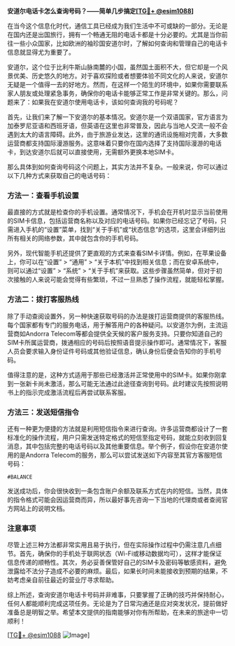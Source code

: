 **安道尔电话卡怎么查询号码？——简单几步搞定[[TG💪+ @esim1088](https://t.me/s/esim1088)]**

在当今这个信息化时代，通信工具已经成为我们生活中不可或缺的一部分。无论是在国内还是出国旅行，拥有一个畅通无阻的电话卡都是十分必要的。尤其是当你前往一些小众国家，比如欧洲的袖珍国安道尔时，了解如何查询和管理自己的电话卡信息就显得尤为重要了。

安道尔，这个位于比利牛斯山脉南麓的小国，虽然国土面积不大，但它却是一个风景优美、历史悠久的地方。对于喜欢探险或者想要体验不同文化的人来说，安道尔无疑是一个值得一去的好地方。然而，在这样一个陌生的环境中，如果你需要联系家人朋友或处理紧急事务，确保你的电话卡能够正常工作是非常关键的。那么，问题来了：如果我在安道尔使用电话卡，该如何查询我的号码呢？

首先，让我们来了解一下安道尔的基本情况。安道尔是一个双语国家，官方语言为加泰罗尼亚语和西班牙语，但英语在这里也非常普及，因此与当地人交流一般不会遇到太大的语言障碍。此外，由于旅游业发达，这里的通讯设施相对完善，大多数运营商都支持国际漫游服务。这意味着只要你在国内选择了支持国际漫游的电话卡，到达安道尔后就可以直接使用，无需额外更换本地SIM卡。

那么具体到如何查询号码这个问题上，其实方法并不复杂。一般来说，你可以通过以下几种方式来获取自己的电话号码：

### 方法一：查看手机设置
最直接的方式就是检查你的手机设置。通常情况下，手机会在开机时显示当前使用的SIM卡信息，包括运营商名称以及对应的电话号码。如果你已经忘记了号码，只需进入手机的“设置”菜单，找到“关于手机”或“状态信息”的选项，这里会详细列出所有相关的网络参数，其中就包含你的手机号码。

另外，现代智能手机还提供了更直观的方式来查看SIM卡详情。例如，在苹果设备上，你可以在“设置” > “通用” > “关于本机”中找到相关信息；而在安卓系统中，则可以通过“设置” > “系统” > “关于手机”来获取。这些步骤虽然简单，但对于初次接触的人来说可能会觉得有些繁琐，不过一旦熟悉了操作流程，就能轻松掌握。

### 方法二：拨打客服热线
除了手动查阅设置外，另一种快速获取号码的办法是拨打运营商提供的客服热线。每个国家都有专门的服务电话，用于解答用户的各种疑问。以安道尔为例，主流运营商如Andorra Telecom等都会提供全天候的客户服务支持。只要你知道自己的SIM卡所属运营商，拨通相应的号码后按照语音提示操作即可。通常情况下，客服人员会要求输入身份证件号码或其他验证信息，确认身份后便会告知你的手机号码。

值得注意的是，这种方式适用于那些已经激活并正常使用中的SIM卡。如果你刚拿到一张新卡尚未激活，那么可能无法通过此途径查询到号码。此时建议先按照说明书上的指示完成激活流程后再尝试联系客服。

### 方法三：发送短信指令
还有一种更为便捷的方法就是利用短信指令来进行查询。许多运营商都设计了一套标准化的操作流程，用户只需发送特定格式的短信至指定号码，就能立刻收到回复消息，其中包括完整的电话号码以及其他重要信息。举个例子，假设你在安道尔使用的是Andorra Telecom的服务，那么可以尝试发送如下内容至其官方客服短信号码：

```
#BALANCE
```

发送成功后，你会很快收到一条包含账户余额及联系方式在内的短信。当然，具体的指令格式可能会因运营商而异，所以最好事先咨询一下当地的代理商或者查阅官方网站上的说明文档。

### 注意事项
尽管上述三种方法都非常实用且易于执行，但在实际操作过程中仍需注意几点细节。首先，确保你的手机处于联网状态（Wi-Fi或移动数据均可），这样才能保证信息传递的顺畅性。其次，务必妥善保管好自己的SIM卡及密码等敏感资料，避免泄露给不法分子造成不必要的麻烦。最后，如果长时间未能接收到预期的结果，不妨考虑亲自前往最近的营业厅寻求帮助。

综上所述，查询安道尔电话卡号码并非难事，只要掌握了正确的技巧并保持耐心，任何人都能顺利完成这项任务。无论是为了日常沟通还是应对突发状况，提前做好准备总是明智之举。希望本文提供的指南能够对你有所帮助，在未来的旅途中一切顺利！

[[TG💪+ @esim1088](https://t.me/s/esim1088) ![Image](https://i.postimg.cc/4NQfJmqS/Snipaste-2025-05-13-00-14-12.png)]